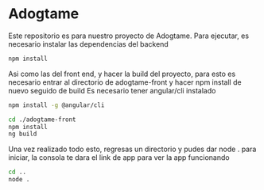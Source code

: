 # Adogtame
Este repositorio es para nuestro proyecto de Adogtame.
Para ejecutar, es necesario instalar las dependencias del backend
```bash
npm install
```

Asi como las del front end, y hacer la build del proyecto, para esto es necesario entrar al directorio de adogtame-front y hacer npm install de nuevo seguido de build
Es necesario tener angular/cli instalado
```bash
npm install -g @angular/cli
```
```bash
cd ./adogtame-front
npm install
ng build
```
Una vez realizado todo esto, regresas un directorio y pudes dar node . para iniciar, la consola te dara el link de app para ver la app funcionando
```bash
cd ..
node .
```
